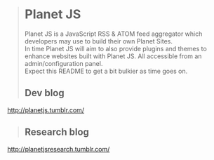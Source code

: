 > # Planet JS
> Planet JS is a JavaScript RSS & ATOM feed aggregator which developers may use to build their own Planet Sites.  
> In time Planet JS will aim to also provide plugins and themes to enhance websites built with Planet JS. All accessible from an admin/configuration panel.  
Expect this README to get a bit bulkier as time goes on.
> ## Dev blog  
http://planetjs.tumblr.com/
> ## Research blog  
http://planetjsresearch.tumblr.com/
